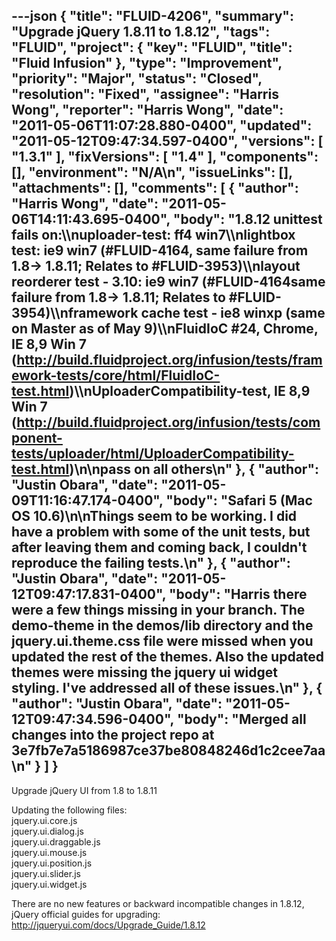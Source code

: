 ---json
{
  "title": "FLUID-4206",
  "summary": "Upgrade jQuery 1.8.11 to 1.8.12",
  "tags": "FLUID",
  "project": {
    "key": "FLUID",
    "title": "Fluid Infusion"
  },
  "type": "Improvement",
  "priority": "Major",
  "status": "Closed",
  "resolution": "Fixed",
  "assignee": "Harris Wong",
  "reporter": "Harris Wong",
  "date": "2011-05-06T11:07:28.880-0400",
  "updated": "2011-05-12T09:47:34.597-0400",
  "versions": [
    "1.3.1"
  ],
  "fixVersions": [
    "1.4"
  ],
  "components": [],
  "environment": "N/A\n",
  "issueLinks": [],
  "attachments": [],
  "comments": [
    {
      "author": "Harris Wong",
      "date": "2011-05-06T14:11:43.695-0400",
      "body": "1.8.12 unittest fails on:\\\nuploader-test: ff4 win7\\\nlightbox test: ie9 win7  (#FLUID-4164, same failure from 1.8-> 1.8.11; Relates to #FLUID-3953)\\\nlayout reorderer test - 3.10: ie9 win7  (#FLUID-4164same failure from 1.8-> 1.8.11; Relates to #FLUID-3954)\\\nframework cache test - ie8 winxp (same on Master as of May 9)\\\nFluidIoC #24, Chrome, IE 8,9 Win 7 (<http://build.fluidproject.org/infusion/tests/framework-tests/core/html/FluidIoC-test.html>)\\\nUploaderCompatibility-test, IE 8,9 Win 7 (<http://build.fluidproject.org/infusion/tests/component-tests/uploader/html/UploaderCompatibility-test.html>)\n\npass on all others\n"
    },
    {
      "author": "Justin Obara",
      "date": "2011-05-09T11:16:47.174-0400",
      "body": "Safari 5 (Mac OS 10.6)\n\nThings seem to be working. I did have a problem with some of the unit tests, but after leaving them and coming back, I couldn't reproduce the failing tests.\n"
    },
    {
      "author": "Justin Obara",
      "date": "2011-05-12T09:47:17.831-0400",
      "body": "Harris there were a few things missing in your branch. The demo-theme in the demos/lib directory and the jquery.ui.theme.css file were missed when you updated the rest of the themes. Also the updated themes were missing the jquery ui widget styling. I've addressed all of these issues.\n"
    },
    {
      "author": "Justin Obara",
      "date": "2011-05-12T09:47:34.596-0400",
      "body": "Merged all changes into the project repo at 3e7fb7e7a5186987ce37be80848246d1c2cee7aa\n"
    }
  ]
}
---
Upgrade jQuery UI from 1.8 to 1.8.11

Updating the following files:\
jquery.ui.core.js\
jquery.ui.dialog.js\
jquery.ui.draggable.js\
jquery.ui.mouse.js\
jquery.ui.position.js\
jquery.ui.slider.js\
jquery.ui.widget.js

There are no new features or backward incompatible changes in 1.8.12, jQuery official guides for upgrading:\
<http://jqueryui.com/docs/Upgrade_Guide/1.8.12>

        